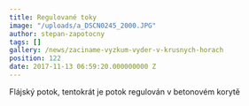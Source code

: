 ```yaml
---
title: Regulované toky
image: "/uploads/a_DSCN0245_2000.JPG"
author: stepan-zapotocny
tags: []
gallery: /news/zaciname-vyzkum-vyder-v-krusnych-horach
position: 122
date: 2017-11-13 06:59:20.000000000 Z
---
```

Flájský potok, tentokrát je potok regulován v betonovém korytě
